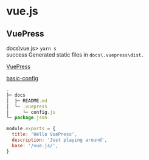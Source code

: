 # vue.js

## VuePress

docs\vue.js> `yarn s`  
success Generated static files in `docs\.vuepress\dist.`  

[VuePress](https://vuepress.vuejs.org/)

[basic-config](https://vuepress.vuejs.org/zh/guide/basic-config.html)

```js
.
├─ docs
│  ├─ README.md
│  └─ .vuepress
│     └─ config.js
└─ package.json
```

```js
module.exports = {
  title: 'Hello VuePress',
  description: 'Just playing around',
  base: '/vue.js/',
}
```
